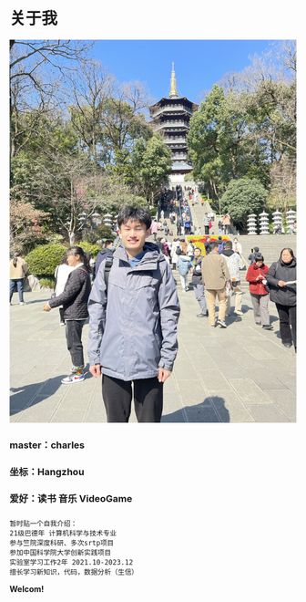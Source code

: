 # **关于我**

![本地路径](../assets/charles.jpg "相对路径演示,上一级目录")

### master：charles

### 坐标：Hangzhou

### 爱好：读书 音乐 VideoGame

### 

```
暂时贴一个自我介绍：
21级巴德年 计算机科学与技术专业
参与竺院深度科研、多次srtp项目
参加中国科学院大学创新实践项目
实验室学习工作2年 2021.10-2023.12
擅长学习新知识，代码，数据分析（生信）
```

**Welcom!**

<!-- ```javascript
const bbxx = 1
``` -->
